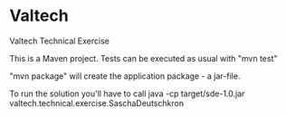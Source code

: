 Valtech
=======

Valtech Technical Exercise

This is a Maven project. Tests can be executed as usual with "mvn test"

"mvn package" will create the application package - a jar-file.

To run the solution you'll have to call
java -cp target/sde-1.0.jar valtech.technical.exercise.SaschaDeutschkron
